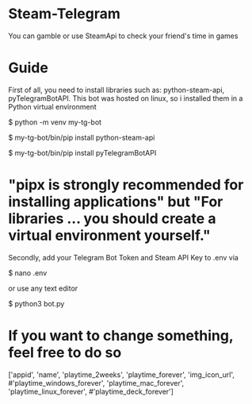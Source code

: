 # Steam-Telegram
You can gamble or use SteamApi to check your friend's time in games

# Guide 
First of all, you need to install libraries such as: python-steam-api, pyTelegramBotAPI.
This bot was hosted on linux, so i installed them in a Python virtual environment

$ python -m venv my-tg-bot

$ my-tg-bot/bin/pip install python-steam-api

$ my-tg-bot/bin/pip install pyTelegramBotAPI

# "pipx is strongly recommended for installing applications" but "For libraries ... you should create a virtual environment yourself."

Secondly, add your Telegram Bot Token and Steam API Key to .env via

$ nano .env

or use any text editor

$ python3 bot.py

# If you want to change something, feel free to do so
['appid', 'name', 'playtime_2weeks', 'playtime_forever', 'img_icon_url', #'playtime_windows_forever', 'playtime_mac_forever', 'playtime_linux_forever', #'playtime_deck_forever']
